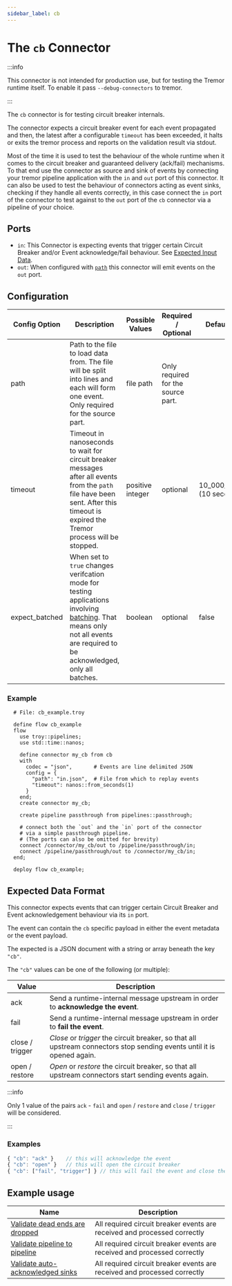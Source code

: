```yaml
---
sidebar_label: cb
---
```


# The `cb` Connector

:::info

This connector is not intended for production use, but for testing the Tremor runtime itself. To enable it pass `--debug-connectors` to tremor.

:::


The `cb` connector is for testing circuit breaker internals.

The connector expects a circuit breaker event for each event propagated
and then, the latest after a configurable `timeout` has been exceeded,
it halts or exits the tremor process and reports on the validation result via stdout.

Most of the time it is used to test the behaviour of the whole runtime when it comes to the circuit breaker and guaranteed delivery (ack/fail) mechanisms. To that end use the connector as source and sink of events by connecting your tremor pipeline application with the `in` and `out` port of this connector.
It can also be used to test the behaviour of connectors acting as event sinks, checking if they handle all events correctly, in this case connect the `in` port of the connector to test against to the `out` port of the `cb` connector via a pipeline of your choice.


## Ports

- `in`: This Connector is expecting events that trigger certain Circuit Breaker and/or Event acknowledge/fail behaviour. See [Expected Input Data](#expected-input-data).
- `out`: When configured with [`path`](#configuration) this connector will emit events on the `out` port.

## Configuration

| Config Option  | Description                                                                                                                                                                                                                      | Possible Values  | Required / Optional                | Default Value               |
|----------------|----------------------------------------------------------------------------------------------------------------------------------------------------------------------------------------------------------------------------------|------------------|------------------------------------|-----------------------------|
| path           | Path to the file to load data from. The file will be split into lines and each will form one event. Only required for the source part.                                                                                           | file path        | Only required for the source part. |                             |
| timeout        | Timeout in nanoseconds to wait for circuit breaker messages after all events from the `path` file have been sent. After this timeout is expired the Tremor process will be stopped.                                              | positive integer | optional                           | 10_000_000_000 (10 seconds) |
| expect_batched | When set to `true` changes verifcation mode for testing applications involving [batching](../../language/queries/operators.md#generic::batch). That means only not all events are required to be acknowledged, only all batches. | boolean          | optional                           | false                       |

### Example

```troy
  # File: cb_example.troy

  define flow cb_example
  flow
    use troy::pipelines;
    use std::time::nanos;

    define connector my_cb from cb
    with
      codec = "json",		# Events are line delimited JSON
      config = {
        "path": "in.json",	# File from which to replay events
        "timeout": nanos::from_seconds(1)
      }
    end;
    create connector my_cb;

    create pipeline passthrough from pipelines::passthrough;

    # connect both the `out` and the `in` port of the connector 
    # via a simple passthrough pipeline.
    # (The ports can also be omitted for brevity)
    connect /connector/my_cb/out to /pipeline/passthrough/in;
    connect /pipeline/passthrough/out to /connector/my_cb/in;
  end;

  deploy flow cb_example;
```

## Expected Data Format

This connector expects events that can trigger certain Circuit Breaker and Event acknowledgement behaviour via its `in` port.

The event can contain the `cb` specific payload in either the event metadata or the event payload.

The expected is a JSON document with a string or array beneath the key `"cb"`.

The `"cb"` values can be one of the following (or multiple):

| Value           | Description                                                                                                             |
|-----------------|-------------------------------------------------------------------------------------------------------------------------|
| ack             | Send a runtime-internal message upstream in order to **acknowledge the event**.                                         |
| fail            | Send a runtime-internal message upstream in order to **fail the event**.                                                |
| close / trigger | *Close* or *trigger* the circuit breaker, so that all upstream connectors stop sending events until it is opened again. |
| open / restore  | *Open* or *restore* the circuit breaker, so that all upstream connectors start sending events again.                    |

:::info

Only 1 value of the pairs `ack` - `fail` and `open` / `restore` and `close` / `trigger` will be considered.

:::

### Examples

```js
{ "cb": "ack" }    // this will acknowledge the event
{ "cb": "open" }   // this will open the circuit breaker
{ "cb": ["fail", "trigger"] } // this will fail the event and close the circuit breaker
```

## Example usage

| Name                                                                                                                                         | Description                                                              |
|----------------------------------------------------------------------------------------------------------------------------------------------|--------------------------------------------------------------------------|
| [Validate dead ends are dropped](https://github.com/tremor-rs/tremor-runtime/tree/main/tremor-cli/tests/integration/cb-drop-dead-ends)       | All required circuit breaker events are received and processed correctly |
| [Validate pipeline to pipeline](https://github.com/tremor-rs/tremor-runtime/tree/main/tremor-cli/tests/integration/cb-pipeline-to-pipeline)  | All required circuit breaker events are received and processed correctly |
| [Validate auto-acknowledged sinks](https://github.com/tremor-rs/tremor-runtime/tree/main/tremor-cli/tests/integration/cb-with-auto-ack-sink) | All required circuit breaker events are received and processed correctly |

